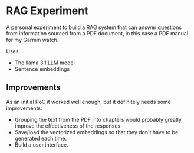 # RAG Experiment

A personal experiment to build a RAG system that can answer questions from information sourced from a PDF document, in this case a PDF manual for my Garmin watch.

Uses:

- The llama 3.1 LLM model
- Sentence embeddings

## Improvements

As an initial PoC it worked well enough, but it definitely needs some improvements:

- Grouping the text from the PDF into chapters would probably greatly improve the effectiveness of the responses.
- Save/load the vectorized embeddings so that they don't have to be generated each time.
- Build a user interface.
